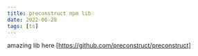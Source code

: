 ```yaml
---
title: preconstruct npm lib
date: 2022-06-28
tags: [ts]
---
```


amazing lib here
[https://github.com/preconstruct/preconstruct]
